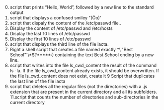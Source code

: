 0. script that prints “Hello, World”, followed by a new line to the standard output
1. script that displays a confused smiley "(Ôo)'
2. script that dispaly the content of the /etc/passwd file.. 
3. Display the content of /etc/passwd and /etc/hosts
4. Display the last 10 lines of /etc/passwd
5. Display the first 10 lines of /etc/passwd 
6.  script that displays the third line of the file iacta.
7. Right a shell script that creates a file named exactly \*\\'"Best School"\'\\*$\?\*\*\*\*\*:) containing the text Best School ending by a new line.
8. script that writes into the file ls_cwd_content the result of the command ls -la. If the file ls_cwd_content already exists, it should be overwritten. If the file ls_cwd_content does not exist, create it
9 Script that duplicates the last line of the file iacta
10. script that deletes all the regular files (not the directories) with a .js extension that are present in the current directory and all its subfolders. 
11.script that counts the number of directories and sub-directories in the current directory
















